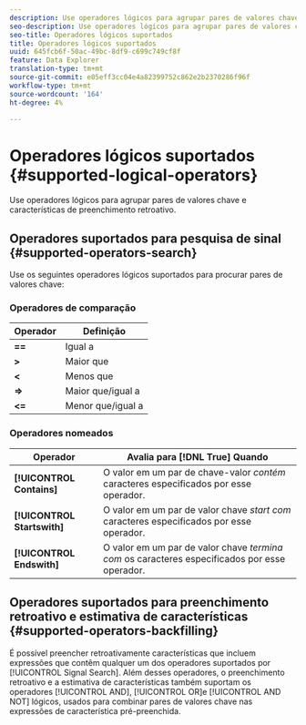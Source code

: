 ```yaml
---
description: Use operadores lógicos para agrupar pares de valores chave e características de preenchimento retroativo.
seo-description: Use operadores lógicos para agrupar pares de valores chave e características de preenchimento retroativo.
seo-title: Operadores lógicos suportados
title: Operadores lógicos suportados
uuid: 645fcb6f-50ac-49bc-8df9-c699c749cf8f
feature: Data Explorer
translation-type: tm+mt
source-git-commit: e05eff3cc04e4a82399752c862e2b2370286f96f
workflow-type: tm+mt
source-wordcount: '164'
ht-degree: 4%

---
```



# Operadores lógicos suportados {#supported-logical-operators}

Use operadores lógicos para agrupar pares de valores chave e características de preenchimento retroativo.

## Operadores suportados para pesquisa de sinal {#supported-operators-search}

Use os seguintes operadores lógicos suportados para procurar pares de valores chave:

### Operadores de comparação

| Operador | Definição |
|---|---|
| **==** | Igual a |
| **>** | Maior que |
| **&lt;** | Menos que |
| **=>** | Maior que/igual a |
| **&lt;=** | Menor que/igual a |

### Operadores nomeados

| Operador | Avalia para [!DNL True] Quando |
|---|---|
| **[!UICONTROL Contains]** | O valor em um par de chave-valor *contém* caracteres especificados por esse operador. |
| **[!UICONTROL Startswith]** | O valor em um par de valor chave *start com* caracteres especificados por esse operador. |
| **[!UICONTROL Endswith]** | O valor em um par de valor chave *termina com* os caracteres especificados por esse operador. |

## Operadores suportados para preenchimento retroativo e estimativa de características {#supported-operators-backfilling}

É possível preencher retroativamente características que incluem expressões que contêm qualquer um dos operadores suportados por [!UICONTROL Signal Search]. Além desses operadores, o preenchimento retroativo e a estimativa de características também suportam os operadores [!UICONTROL AND], [!UICONTROL OR]e [!UICONTROL AND NOT] lógicos, usados para combinar pares de valores chave nas expressões de característica pré-preenchida.